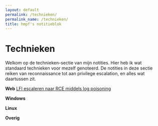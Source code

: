 ```yaml
---
layout: default
permalink: /technieken/
permalink_name: /technieken/
title: hmpf's notitieblok
---
```


# **Technieken**

Welkom op de technieken-sectie van mijn notities. Hier heb ik wat standaard technieken voor mezelf genoteerd. De notities in deze sectie reiken van reconnaissance tot aan privilege escalation, en alles wat daartussen zit. 

**Web**
[LFI escaleren naar RCE middels log poisoning](https://fpmh.github.io/technieken/LFI-naar-RCE)

**Windows**

**Linux**

**Overig**




